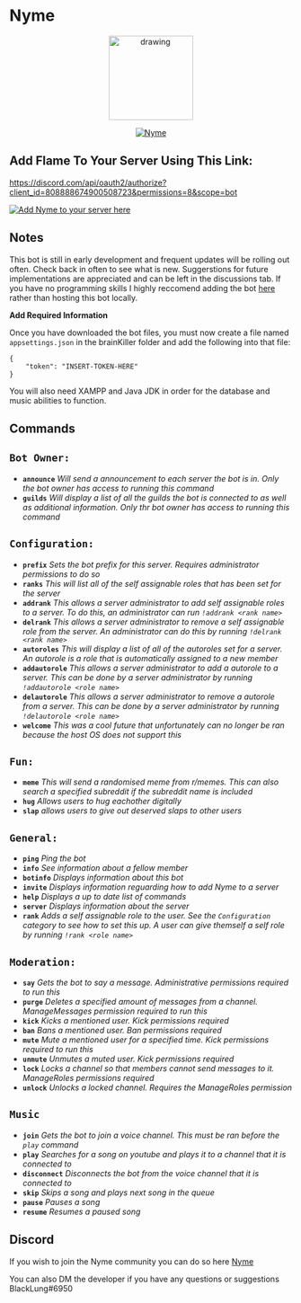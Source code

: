 # Nyme
<p align="center">
<img src="https://i.imgur.com/a6boLPg.png" alt="drawing" width="150"/>
 </p>

<p align="center">
<a href="https://top.gg/bot/808888674900508723">
    <img src="https://top.gg/api/widget/808888674900508723.svg" alt="Nyme" />
</a>
</p>
 


## **Add Flame To Your Server Using This Link:**
https://discord.com/api/oauth2/authorize?client_id=808888674900508723&permissions=8&scope=bot

[![Add Nyme to your server here](https://img.shields.io/badge/Bot-Add%20Nyme-brightgreen)](https://discord.com/api/oauth2/authorize?client_id=808888674900508723&permissions=8&scope=bot)

## **Notes**

This bot is still in early development and frequent updates will be rolling out often. Check back in often to see what is new. Suggerstions for future implementations are appreciated and can be left in the discussions tab. If you have no programming skills I highly reccomend adding the bot [here](https://discord.com/api/oauth2/authorize?client_id=808888674900508723&permissions=8&scope=bot) rather than hosting this bot locally.

**Add Required Information**

Once you have downloaded the bot files, you must now create a file named `appsettings.json` in the brainKiller folder and add the following into that file: 

```
{
    "token": "INSERT-TOKEN-HERE"
}
```

You will also need XAMPP and Java JDK in order for the database and music abilities to function.

## **Commands**

`Bot Owner:`
------------
* **`announce`** *Will send a announcement to each server the bot is in. Only the bot owner has access to running this command*
* **`guilds`** *Will display a list of all the guilds the bot is connected to as well as additional information. Only thr bot owner has access to running this command*

`Configuration:`
----------------
* **`prefix`** *Sets the bot prefix for this server. Requires administrator permissions to do so*
* **`ranks`** *This will list all of the self assignable roles that has been set for the server*
* **`addrank`** *This allows a server administrator to add self assignable roles to a server. To do this, an administrator can run *`!addrank <rank name>`**
* **`delrank`** *This allows a server administrator to remove a self assignable role from the server. An administrator can do this by running *`!delrank <rank name>`**
* **`autoroles`** *This will display a list of all of the autoroles set for a server. An autorole is a role that is automatically assigned to a new member*
* **`addautorole`** *This allows a server administrator to add a autorole to a server. This can be done by a server administrator by running *`!addautorole <role name>`**
* **`delautorole`** *This allows a server administrator to remove a autorole from a server. This can be done by a server administrator by running *`!delautorole <role name>`**
* **`welcome`** *This was a cool future that unfortunately can no longer be ran because the host OS does not support this*

`Fun:`
-----
* **`meme`** *This will send a randomised meme from r/memes. This can also search a specified subreddit if the subreddit name is included*
* **`hug`** *Allows users to hug eachother digitally*
* **`slap`** *allows users to give out deserved slaps to other users*

`General:`
----------
* **`ping`** *Ping the bot*
* **`info`** *See information about a fellow member*
* **`botinfo`** *Displays information about this bot*
* **`invite`** *Displays information reguarding how to add Nyme to a server*
* **`help`** *Displays a up to date list of commands*
* **`server`** *Displays information about the server*
* **`rank`** *Adds a self assignable role to the user. See the `Configuration` category to see how to set this up. A user can give themself a self role by running *`!rank <role name>`**

`Moderation:`
-------------
* **`say`** *Gets the bot to say a message. Administrative permissions required to run this*
* **`purge`** *Deletes a specified amount of messages from a channel. ManageMessages permission required to run this*
* **`kick`** *Kicks a mentioned user. Kick permissions required*
* **`ban`** *Bans a mentioned user. Ban permissions required*
* **`mute`** *Mute a mentioned user for a specified time. Kick permissions required to run this*
* **`unmute`** *Unmutes a muted user. Kick permissions required*
* **`lock`** *Locks a channel so that members cannot send messages to it. ManageRoles permissions required*
* **`unlock`** *Unlocks a locked channel. Requires the ManageRoles permission*

`Music`
-------
* **`join`** *Gets the bot to join a voice channel. This must be ran before the `play` command*
* **`play`** *Searches for a song on youtube and plays it to a channel that it is connected to*
* **`disconnect`** *Disconnects the bot from the voice channel that it is connected to*
* **`skip`** *Skips a song and plays next song in the queue*
* **`pause`** *Pauses a song*
* **`resume`** *Resumes a paused song*







## **Discord** 
If you wish to join the Nyme community you can do so here
[Nyme](https://discord.gg/a5SmPbSGEJ)

You can also DM the developer if you have any questions or suggestions BlackLung#6950

